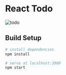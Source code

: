 # React Todo

![todo](https://user-images.githubusercontent.com/48258348/59298001-cb987b00-8c9e-11e9-920c-21528349436d.PNG)


## Build Setup

``` bash
# install dependencies
npm install

# serve at localhost:3000
npm start
